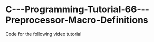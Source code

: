 C---Programming-Tutorial-66---Preprocessor-Macro-Definitions
============================================================

Code for the following video tutorial 
